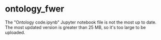 # ontology_fwer

The "Ontology code.ipynb" Jupyter notebook file is not the most up to date. The most updated version is greater than 25 MB, so it's too large to be uploaded.
